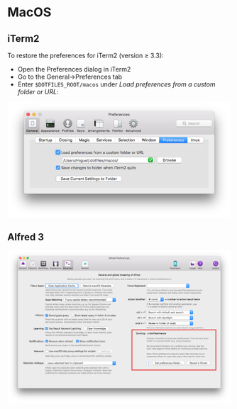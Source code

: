 # MacOS

## iTerm2

To restore the preferences for iTerm2 (version ≥ 3.3):

* Open the Preferences dialog in iTerm2
* Go to the General->Preferences tab  
* Enter `$DOTFILES_ROOT/macos` under _Load preferences from a custom folder or URL_:

![iTerm2 Preferences dialog](iterm2.png)

## Alfred 3

![iTerm2 Preferences dialog](alfred.png)

